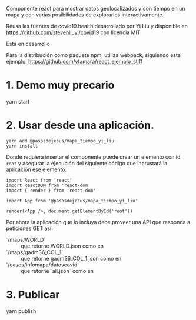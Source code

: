 Componente react para mostrar datos geolocalizados y con tiempo en un mapa 
y con varias posibilidades de explorarlos interactivamente.

Reusa las fuentes de covid19.health desarrollado por Yi Liu 
y disponible en https://github.com/stevenliuyi/covid19 con licencia
MIT

Está en desarrollo

Para la distribución como paquete npm, utiliza webpack, siguiendo 
este ejemplo:
<https://github.com/vtamara/react_ejemplo_stiff>


# 1. Demo muy precario

  yarn start


# 2. Usar desde una aplicación.

```
yarn add @pasosdejesus/mapa_tiempo_yi_liu
yarn install
```

Donde requiera insertar el componente puede crear un elemento
con id `root` y  asegurar la ejecución del siguiente código que
incrustará la aplicación ese elemento:
```
import React from 'react'
import ReactDOM from 'react-dom'
import { render } from 'react-dom'

import App from '@pasosdejesus/mapa_tiempo_yi_liu'

render(<App />, document.getElementById('root'))
```

Por ahora la aplicación que lo incluya debe proveer una API que
responda a peticiones GET así:

<dl>
  <dt>`/maps/WORLD`</dt>
  <dd>que retorne WORLD.json como en <https://github.com/pasosdeJesus/sivel2_gen/raw/usa_paq_mapa_tiempo/test/dummy/public/maps/WORLD.json></dd>
  <dt>`/maps/gadm36_COL_1` </dt>
  <dd>que retorne gadm36_COL_1.json como en <https://github.com/pasosdeJesus/sivel2_gen/raw/usa_paq_mapa_tiempo/test/dummy/public/maps/gadm36_COL_1.json></dd>
  <dt>`/casos/infomapa/datoscovid`</dt>
  <dd>que retorne `all.json` como en <https://github.com/pasosdeJesus/sivel2_gen/raw/usa_paq_mapa_tiempo/test/dummy/public/data/all.json></dt>
</dl>
  
    

# 3. Publicar
  
  yarn publish
